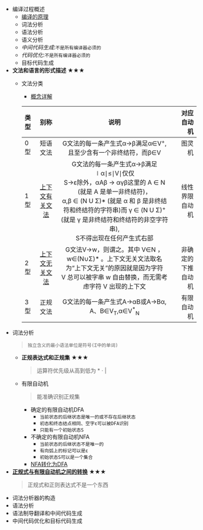 + 编译过程概述
  + [编译的原理](https://www.bilibili.com/video/av17649289/?p=1)
  + 词法分析
  + 语法分析
  + 语义分析
  + _中间代码生成_:`不是所有编译器必须的`
  + _代码优化_:`不是所有编译器必须的`
  + 目标代码生成
+ **文法和语言的形式描述** ★★★
    + 文法分类
      + [概念详解](https://wenku.baidu.com/view/d80eada5d4bbfd0a79563c1ec5da50e2534dd17f.html)
      
      |类型|别称|说明|对应自动机|
      |:----|:----:|:----:|----:|
      |0型|短语文法|G文法的每一条产生式α→β满足α∈V<sup>+</sup>,</br>且至少含有一个非终结符，而β∈V|图灵机|
      |1型|[上下文有关文法](https://baike.baidu.com/item/%E4%B8%8A%E4%B8%8B%E6%96%87%E6%9C%89%E5%85%B3%E6%96%87%E6%B3%95)|G文法的每一条产生式α→β满足∣α∣≤∣V∣仅仅</br>S→ε除外，αAβ → αγβ这里的 A ∈ N (就是 A 是单一非终结符)，</br>α,β ∈ (N U Σ)* (就是 α 和 β 是非终结符和终结符的字符串)而 γ ∈ (N U Σ)<sup>+</sup>(就是 γ 是非终结符和终结符的非空字符串),</br>S不得出现在任何产生式右部|线性界限自动机|
      |2型|[上下文无关文法](https://baike.baidu.com/item/%E4%B8%8A%E4%B8%8B%E6%96%87%E6%97%A0%E5%85%B3%E6%96%87%E6%B3%95/2001908)|G文法V->w，则谓之。其中 V∈N ，w∈(N∪Σ)* 。上下文无关文法取名为“上下文无关”的原因就是因为字符</br> V 总可以被字串 w 自由替换，而无需考虑字符 V 出现的上下文|非确定的下推自动机|
      |3型|正规文法|G文法的每一条产生式A→αB或A→Bα,</br>A、B∈V<sub>T</sub>,α∈V<sup>*</sup><sub>N<sub>|有限自动机|
+ 词法分析
    > `独立含义的最小语法单位是符号(Σ中的单词)`
    + **正规表达式和正规集** ★★★
      > 运算符优先级从高到低为 * · | 
    + 有限自动机
      > 能准确识别正规集
      + 确定的有限自动机DFA
        + `当前状态的后继状态是唯一的或不存在后继状态`
        + `初态和终态结点相同、空字ε可以被DFA识别`
        + `只能有一个初始状态S`
      + 不确定的有限自动机NFA
        + `当前状态的后继状态不是唯一的`
        + `有向弧上的标记可以是ε`
        + `初始状态S可以是一个集合`
      + [NFA转化为DFA](https://www.bilibili.com/video/av17649289/?p=17)
+ **[正规式与有限自动机之间的转换](https://www.bilibili.com/video/av17649289/?p=16)** ★★★
  > 正规式和正则表达式不是一个东西
+ 词法分析器的构造
+ 语法分析
+ 语法制导翻译和中间代码生成
+ 中间代码优化和目标代码生成
